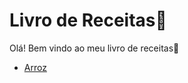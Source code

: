 # Livro de Receitas:book:

Olá! Bem vindo ao meu livro de receitas:wave:

- [Arroz](Damaso-0/livro-receitas/Receitas/Arroz.md)
